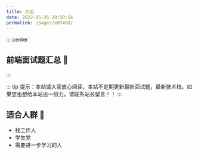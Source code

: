 ```yaml
---
title: 介绍
date: 2022-05-26 20:50:54
permalink: /pages/edf468/
---
```


::: center

## 前端面试题汇总 🎉

:::

::: tip
提示：本站请大家放心阅读，本站不定期更新最新面试题，最新技术栈。如果您也想给本站出一份力，请联系站长留言！！
:::

## 适合人群 🎉

- 找工作人
- 学生党
- 需要进一步学习的人
